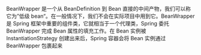 BeanWrapper 是一个从 BeanDefinition 到 Bean 直接的中间产物，我们可以称它为”低级 bean“。在一般情况下，我们不会在实际项目中用到它。BeanWrapper 是 Spring 框架中重要的组件类，它就相当于一个代理类，Spring 委托 BeanWrapper 完成 Bean 属性的填充工作。在 Bean 实例被 InstantiationStrategy 创建出来后，Spring 容器会将 Bean 实例通过 BeanWrapper 包裹起来